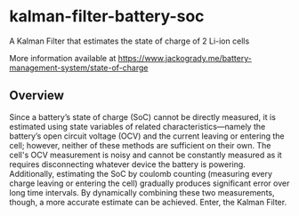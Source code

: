 # kalman-filter-battery-soc
A Kalman Filter that estimates the state of charge of 2 Li-ion cells

More information available at https://www.jackogrady.me/battery-management-system/state-of-charge

## Overview
Since a battery’s state of charge (SoC) cannot be directly measured, it is estimated using state variables of related characteristics—namely the battery’s open circuit voltage (OCV) and the current leaving or entering the cell; however, neither of these methods are sufficient on their own. The cell's OCV measurement is noisy and cannot be constantly measured as it requires disconnecting whatever device the battery is powering. Additionally, estimating the SoC by coulomb counting (measuring every charge leaving or entering the cell) gradually produces significant error over long time intervals. By dynamically combining these two measurements, though, a more accurate estimate can be achieved. Enter, the Kalman Filter.
